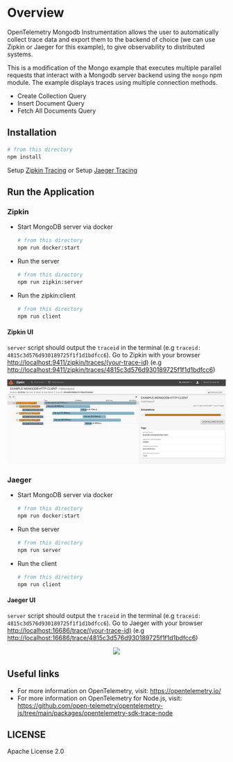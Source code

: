 # Overview

OpenTelemetry Mongodb Instrumentation allows the user to automatically collect trace data and export them to the backend of choice (we can use Zipkin or Jaeger for this example), to give observability to distributed systems.

This is a modification of the Mongo example that executes multiple parallel requests that interact with a Mongodb server backend using the `mongo` npm module. The example displays traces using multiple connection methods.

- Create Collection Query
- Insert Document Query
- Fetch All Documents Query

## Installation

```sh
# from this directory
npm install
```

Setup [Zipkin Tracing](https://zipkin.io/pages/quickstart.html)
or
Setup [Jaeger Tracing](https://www.jaegertracing.io/docs/latest/getting-started/#all-in-one)

## Run the Application

### Zipkin

- Start MongoDB server via docker

   ```sh
   # from this directory
   npm run docker:start
   ```

- Run the server

   ```sh
   # from this directory
   npm run zipkin:server
   ```

- Run the zipkin:client

   ```sh
   # from this directory
   npm run client
   ```

#### Zipkin UI

`server` script should output the `traceid` in the terminal (e.g `traceid: 4815c3d576d930189725f1f1d1bdfcc6`).
Go to Zipkin with your browser <http://localhost:9411/zipkin/traces/(your-trace-id)> (e.g <http://localhost:9411/zipkin/traces/4815c3d576d930189725f1f1d1bdfcc6>)

<p align="center"><img src="./images/zipkin.png?raw=true"/></p>

### Jaeger

- Start MongoDB server via docker

   ```sh
   # from this directory
   npm run docker:start
   ```

- Run the server

   ```sh
   # from this directory
   npm run server
   ```

- Run the client

   ```sh
   # from this directory
   npm run client
   ```

#### Jaeger UI

`server` script should output the `traceid` in the terminal (e.g `traceid: 4815c3d576d930189725f1f1d1bdfcc6`).
Go to Jaeger with your browser <http://localhost:16686/trace/(your-trace-id)> (e.g <http://localhost:16686/trace/4815c3d576d930189725f1f1d1bdfcc6>)

<p align="center"><img src="images/jaeger-ui.png?raw=true"/></p>

## Useful links

- For more information on OpenTelemetry, visit: <https://opentelemetry.io/>
- For more information on OpenTelemetry for Node.js, visit: <https://github.com/open-telemetry/opentelemetry-js/tree/main/packages/opentelemetry-sdk-trace-node>

## LICENSE

Apache License 2.0
